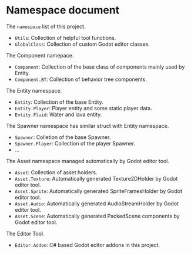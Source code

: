 # Namespace document

The `namespace` list of this project.

* `Utils`: Collection of helpful tool functions.
* `GlobalClass`: Collection of custom Godot editor classes.

The Component namepace.

* `Component`: Collection of the base class of components mainly used by Entity.
* `Component.BT`: Collection of behavior tree components.

The Entity namespace.

* `Entity`: Collection of the base Entity.
* `Entity.Player`: Player entity and some static player data.
* `Entity.Fluid`: Water and lava entity.

The Spawner namespace has similar struct with Entity namespace.

* `Spawner`: Colletion of the base Spawner.
* `Spawner.Player`: Collection of the player Spawner.
* ...

The Asset namespace managed automatically by Godot editor tool.

* `Asset`: Collection of asset holders.
* `Asset.Texture`: Automatically generated Texture2DHolder by Godot editor tool.
* `Asset.Sprite`: Automatically generated SpriteFramesHolder by Godot editor tool.
* `Asset.Audio`: Automatically generated AudioStreamHolder by Godot editor tool.
* `Asset.Scene`: Automatically generated PackedScene components by Godot editor tool.

The Editor Tool.

* `Editor.Addon`: C# based Godot editor addons in this project.
